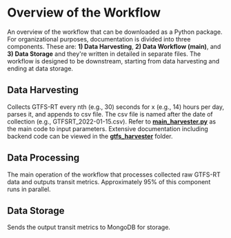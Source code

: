 # Overview of the Workflow
An overview of the workflow that can be downloaded as a Python package. For organizational purposes, documentation is divided into three components. These are: **1) Data Harvesting**, **2) Data Workflow (main)**, and **3) Data Storage** and they're written in detailed in separate files. The workflow is designed to be downstream, starting from data harvesting and ending at data storage. 

## Data Harvesting 
Collects GTFS-RT every nth (e.g., 30) seconds for x (e.g., 14) hours per day, parses it, and appends to csv file. The csv file is named after the date of collection (e.g., GTFSRT_2022-01-15.csv). Refer to [**main_harvester.py**](main_harvester.py) as the main code to input parameters. Extensive documentation including backend code can be viewed in the [**gtfs_harvester**](gtfs_harvester) folder.

## Data Processing
The main operation of the workflow that processes collected raw GTFS-RT data and outputs transit metrics. Approximately 95% of this component runs in parallel. 

## Data Storage
Sends the output transit metrics to MongoDB for storage. 
